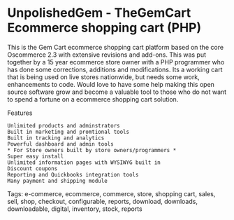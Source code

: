 UnpolishedGem - TheGemCart Ecommerce shopping cart (PHP)
=============

This is the Gem Cart ecommerce shopping cart platform based on the core Oscommerce 2.3 with extensive revisions and add-ons.  This was put together by a 15 year ecommerce store owner with a PHP programmer who has done some corrections, additions and  modifications.  Its a working cart that is being used on live stores nationwide, but needs some work, enhancements to code.  Would love to have some help making this open source software grow and become a valuable tool to those who do not want to spend a fortune on a ecommerce shopping cart solution.  


Features

    Unlimited products and adminstrators
    Built in marketing and promtional tools
    Built in tracking and analytics
    Powerful dashboard and admin tools
    * For Store owners built by store owners/programmers *
    Super easy install
    Unlimited information pages with WYSIWYG built in
    Discount coupons
    Reporting and Quickbooks integration tools
    Many payment and shipping module

Tags: e-commerce, ecommerce, commerce, store, shopping cart, sales, sell, shop, checkout, configurable, reports, download, downloads, downloadable, digital, inventory, stock, reports

